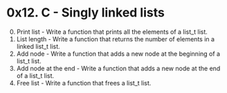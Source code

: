 # 0x12. C - Singly linked lists
0. Print list - Write a function that prints all the elements of a list_t list.
1. List length - Write a function that returns the number of elements in a linked list_t list.
2. Add node - Write a function that adds a new node at the beginning of a list_t list.
3. Add node at the end - Write a function that adds a new node at the end of a list_t list.
4. Free list - Write a function that frees a list_t list.
